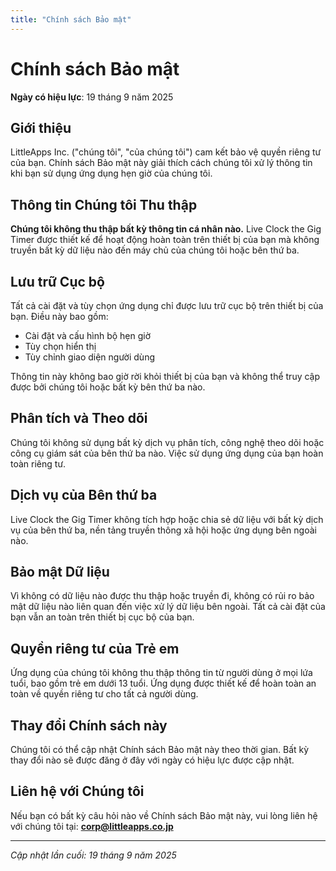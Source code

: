 ```yaml
---
title: "Chính sách Bảo mật"
---
```


# Chính sách Bảo mật

**Ngày có hiệu lực**: 19 tháng 9 năm 2025

## Giới thiệu

LittleApps Inc. ("chúng tôi", "của chúng tôi") cam kết bảo vệ quyền riêng tư của bạn. Chính sách Bảo mật này giải thích cách chúng tôi xử lý thông tin khi bạn sử dụng ứng dụng hẹn giờ của chúng tôi.

## Thông tin Chúng tôi Thu thập

**Chúng tôi không thu thập bất kỳ thông tin cá nhân nào.** Live Clock the Gig Timer được thiết kế để hoạt động hoàn toàn trên thiết bị của bạn mà không truyền bất kỳ dữ liệu nào đến máy chủ của chúng tôi hoặc bên thứ ba.

## Lưu trữ Cục bộ

Tất cả cài đặt và tùy chọn ứng dụng chỉ được lưu trữ cục bộ trên thiết bị của bạn. Điều này bao gồm:
- Cài đặt và cấu hình bộ hẹn giờ
- Tùy chọn hiển thị
- Tùy chỉnh giao diện người dùng

Thông tin này không bao giờ rời khỏi thiết bị của bạn và không thể truy cập được bởi chúng tôi hoặc bất kỳ bên thứ ba nào.

## Phân tích và Theo dõi

Chúng tôi không sử dụng bất kỳ dịch vụ phân tích, công nghệ theo dõi hoặc công cụ giám sát của bên thứ ba nào. Việc sử dụng ứng dụng của bạn hoàn toàn riêng tư.

## Dịch vụ của Bên thứ ba

Live Clock the Gig Timer không tích hợp hoặc chia sẻ dữ liệu với bất kỳ dịch vụ của bên thứ ba, nền tảng truyền thông xã hội hoặc ứng dụng bên ngoài nào.

## Bảo mật Dữ liệu

Vì không có dữ liệu nào được thu thập hoặc truyền đi, không có rủi ro bảo mật dữ liệu nào liên quan đến việc xử lý dữ liệu bên ngoài. Tất cả cài đặt của bạn vẫn an toàn trên thiết bị cục bộ của bạn.

## Quyền riêng tư của Trẻ em

Ứng dụng của chúng tôi không thu thập thông tin từ người dùng ở mọi lứa tuổi, bao gồm trẻ em dưới 13 tuổi. Ứng dụng được thiết kế để hoàn toàn an toàn về quyền riêng tư cho tất cả người dùng.

## Thay đổi Chính sách này

Chúng tôi có thể cập nhật Chính sách Bảo mật này theo thời gian. Bất kỳ thay đổi nào sẽ được đăng ở đây với ngày có hiệu lực được cập nhật.

## Liên hệ với Chúng tôi

Nếu bạn có bất kỳ câu hỏi nào về Chính sách Bảo mật này, vui lòng liên hệ với chúng tôi tại:
**corp@littleapps.co.jp**

---

*Cập nhật lần cuối: 19 tháng 9 năm 2025*